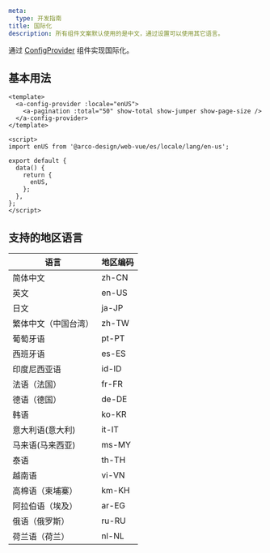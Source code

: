 ```yaml
meta:
  type: 开发指南
title: 国际化
description: 所有组件文案默认使用的是中文，通过设置可以使用其它语言。
```

通过 [ConfigProvider](/vue/component/config-provider) 组件实现国际化。

## 基本用法

```vue
<template>
  <a-config-provider :locale="enUS">
    <a-pagination :total="50" show-total show-jumper show-page-size />
  </a-config-provider>
</template>

<script>
import enUS from '@arco-design/web-vue/es/locale/lang/en-us';

export default {
  data() {
    return {
      enUS,
    };
  },
};
</script>
```

## 支持的地区语言

| 语言                 | 地区编码 |
| -------------------- | -------- |
| 简体中文             | zh-CN    |
| 英文                 | en-US    |
| 日文                 | ja-JP    |
| 繁体中文（中国台湾） | zh-TW    |
| 葡萄牙语             | pt-PT    |
| 西班牙语             | es-ES    |
| 印度尼西亚语         | id-ID    |
| 法语（法国）         | fr-FR    |
| 德语（德国）         | de-DE    |
| 韩语                 | ko-KR    |
| 意大利语(意大利)     | it-IT    |
| 马来语(马来西亚)     | ms-MY    |
| 泰语                 | th-TH    |
| 越南语               | vi-VN    |
| 高棉语（柬埔寨）       | km-KH    |
| 阿拉伯语（埃及）       | ar-EG    |
| 俄语（俄罗斯）       | ru-RU    |
| 荷兰语（荷兰）       | nl-NL    |
